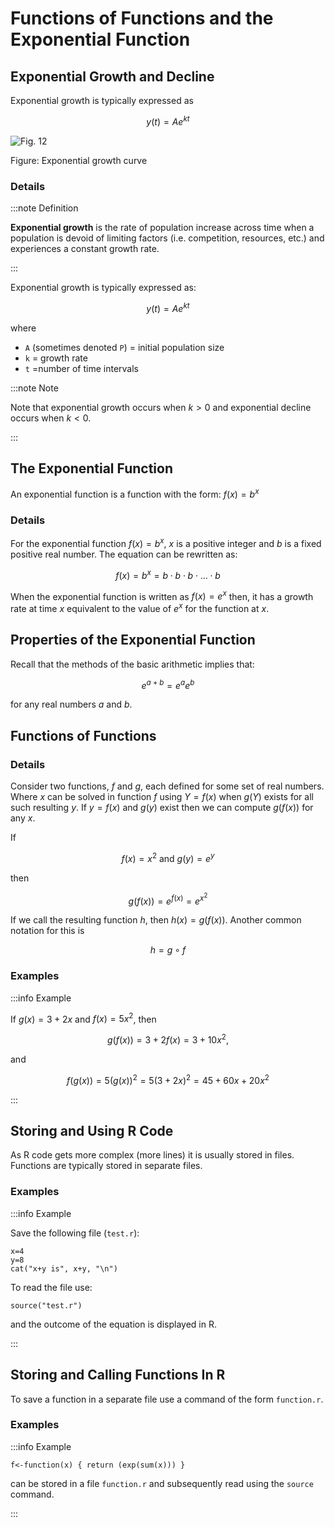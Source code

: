 # Functions of Functions and the Exponential Function

## Exponential Growth and Decline

Exponential growth is typically expressed as

$$y(t)=Ae^{kt}$$

![Fig. 12](../media/9_1_Exponential_growth_and_decline.png)

Figure: Exponential growth curve

### Details

:::note Definition

**Exponential growth** is the rate of population increase across time when a population is devoid of limiting factors (i.e. competition, resources, etc.) and experiences a constant growth rate.

:::

Exponential growth is typically expressed as:

$$y(t)=Ae^{kt}$$

where

* `A` (sometimes denoted `P`) = initial population size
* `k` = growth rate
* `t` =number of time intervals

:::note Note

Note that exponential growth occurs when $k>0$ and exponential decline occurs when $k<0$.

:::

## The Exponential Function

An exponential function is a function with the form: $f(x)=b^x$

### Details

For the exponential function $f(x)=b^x$, $x$ is a positive integer and $b$ is a fixed positive real number.
The equation can be rewritten as:

$$f(x)=b^x=b\cdot b \cdot b \cdot \dots \cdot b$$

When the exponential function is written as $f(x)=e^x$ then, it has a growth rate at time $x$ equivalent to the value of $e^x$ for the function at $x$.

## Properties of the Exponential Function

Recall that the methods of the basic arithmetic implies that:

$$e^{a+b} = e^a e^b$$

for any real numbers $a$ and $b$.

## Functions of Functions

### Details

Consider two functions, $f$ and $g$, each defined for some set of real numbers.
Where $x$ can be solved in function $f$ using $Y = f(x)$ when $g(Y)$ exists for all such resulting $y$.
If $y = f(x)$ and $g(y)$ exist then we can compute $g(f(x))$ for any $x$.

If

$$f(x) = {x}^2 \text{ and } g(y)= {e}^y$$

then

$$g(f(x))= {e}^{f(x)} = {e}^{x^2}$$

If we call the resulting function $h$, then $h(x) = g(f(x))$.
Another common notation for this is

$$h = g\circ f$$

### Examples

:::info Example

If $g(x)= {3}+ {2}x$ and $f(x) = {5}{x}^2$, then

$$g(f(x)) = {3} +{2} f(x) = {3} +{10x}^2,$$

and

$$f(g(x)) = {5}{(g(x))}^2 = {5}{({3}+{2x})}^2 = {45}+{60x}+{20x}^2$$

:::

## Storing and Using R Code

As R code gets more complex (more lines) it is usually stored in files.
Functions are typically stored in separate files.

### Examples

:::info Example

Save the following file (`test.r`):

```text
x=4
y=8
cat("x+y is", x+y, "\n")
```

To read the file use:

```text
source("test.r")
```

and the outcome of the equation is displayed in R.

:::

## Storing and Calling Functions In R

To save a function in a separate file use a command of the form `function.r`.

### Examples

:::info Example

```text
f<-function(x) { return (exp(sum(x))) }
```

can be stored in a file `function.r` and subsequently read using the `source` command.

:::
